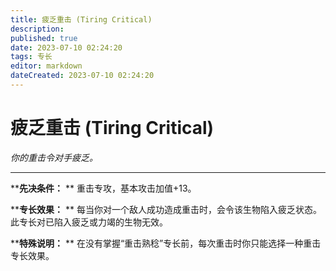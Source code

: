 ```yaml
---
title: 疲乏重击 (Tiring Critical)
description: 
published: true
date: 2023-07-10 02:24:20
tags: 专长
editor: markdown
dateCreated: 2023-07-10 02:24:20
---
```


# 疲乏重击 (Tiring Critical)

_你的重击令对手疲乏。_

---

****先决条件：** ** 重击专攻，基本攻击加值+13。

****专长效果：** ** 每当你对一个敌人成功造成重击时，会令该生物陷入疲乏状态。此专长对已陷入疲乏或力竭的生物无效。

****特殊说明：** ** 在没有掌握“重击熟稔”专长前，每次重击时你只能选择一种重击专长效果。


